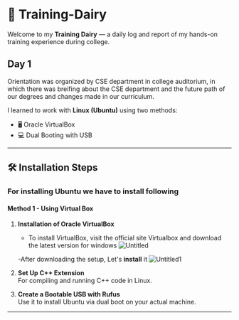 # 📝 Training-Dairy

Welcome to my **Training Dairy** — a daily log and report of my hands-on training experience during college. 

## Day 1
Orientation was organized by CSE department in college auditorium, in which there was breifing about the CSE department and  the future path of our degrees and changes made in our curriculum.

 I learned to work with **Linux (Ubuntu)** using two methods:

- 🖥️ Oracle VirtualBox
- 💻 Dual Booting with USB

---
## 🛠️ Installation Steps 

### For installing Ubuntu we have to install following 
#### Method 1 - Using Virtual Box

1. **Installation of Oracle VirtualBox**
   - To install VirtualBox, visit the official site Virtualbox and download the latest version for windows 
   ![Untitled](https://github.com/user-attachments/assets/766cf09f-58eb-4abb-8317-78b05db085af)
   
   -After downloading the setup, Let's **install** it
   ![Untitled1](https://github.com/user-attachments/assets/05cab4a6-1749-4275-9fbe-b87fab54206c)




3. **Set Up C++ Extension**  
   For compiling and running C++ code in Linux.

4. **Create a Bootable USB with Rufus**  
   Use it to install Ubuntu via dual boot on your actual machine.

---


